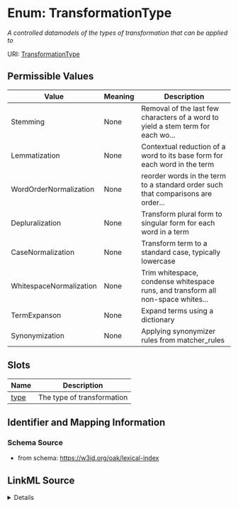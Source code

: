 # Enum: TransformationType


_A controlled datamodels of the types of transformation that can be applied to_


URI: [TransformationType](TransformationType)

## Permissible Values

| Value | Meaning | Description |
| --- | --- | --- |
| Stemming | None | Removal of the last few characters of a word to yield a stem term for each wo... |
| Lemmatization | None | Contextual reduction of a word to its base form for each word in the term |
| WordOrderNormalization | None | reorder words in the term to a standard order such that comparisons are order... |
| Depluralization | None | Transform plural form to singular form for each word in a term |
| CaseNormalization | None | Transform term to a standard case, typically lowercase |
| WhitespaceNormalization | None | Trim whitespace, condense whitespace runs, and transform all non-space whites... |
| TermExpanson | None | Expand terms using a dictionary |
| Synonymization | None | Applying synonymizer rules from matcher_rules |




## Slots

| Name | Description |
| ---  | --- |
| [type](type.md) | The type of transformation |






## Identifier and Mapping Information







### Schema Source


* from schema: https://w3id.org/oak/lexical-index




## LinkML Source

<details>
```yaml
name: TransformationType
description: A controlled datamodels of the types of transformation that can be applied
  to
from_schema: https://w3id.org/oak/lexical-index
rank: 1000
permissible_values:
  Stemming:
    text: Stemming
    description: Removal of the last few characters of a word to yield a stem term
      for each word in the term
  Lemmatization:
    text: Lemmatization
    description: Contextual reduction of a word to its base form for each word in
      the term
  WordOrderNormalization:
    text: WordOrderNormalization
    description: reorder words in the term to a standard order such that comparisons
      are order-independent
  Depluralization:
    text: Depluralization
    description: Transform plural form to singular form for each word in a term
  CaseNormalization:
    text: CaseNormalization
    description: Transform term to a standard case, typically lowercase
  WhitespaceNormalization:
    text: WhitespaceNormalization
    description: Trim whitespace, condense whitespace runs, and transform all non-space
      whitespace to spaces
  TermExpanson:
    text: TermExpanson
    description: Expand terms using a dictionary
  Synonymization:
    text: Synonymization
    description: Applying synonymizer rules from matcher_rules.yaml

```
</details>
